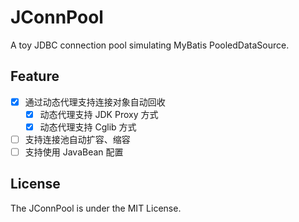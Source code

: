 # JConnPool

A toy JDBC connection pool simulating MyBatis PooledDataSource.

## Feature

- [x] 通过动态代理支持连接对象自动回收
  - [x] 动态代理支持 JDK Proxy 方式
  - [x] 动态代理支持 Cglib 方式
- [ ] 支持连接池自动扩容、缩容
- [ ] 支持使用 JavaBean 配置

## License

The JConnPool is under the MIT License.
